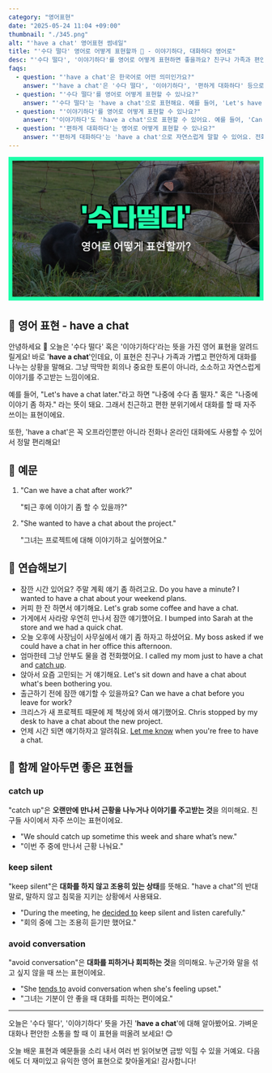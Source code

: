 ```yaml
---
category: "영어표현"
date: "2025-05-24 11:04 +09:00"
thumbnail: "./345.png"
alt: "'have a chat' 영어표현 썸네일"
title: "'수다 떨다' 영어로 어떻게 표현할까 💬 - 이야기하다, 대화하다 영어로"
desc: "'수다 떨다', '이야기하다'를 영어로 어떻게 표현하면 좋을까요? 친구나 가족과 편안하게 대화를 나누는 'have a chat' 표현과 예문을 통해 자연스러운 영어 대화법을 배워봅시다. 다양한 예문을 통해서 연습하고 본인의 표현으로 만들어 보세요."
faqs:
  - question: "'have a chat'은 한국어로 어떤 의미인가요?"
    answer: "'have a chat'은 '수다 떨다', '이야기하다', '편하게 대화하다' 등으로 해석할 수 있어요. 친구나 가족과 가볍고 자연스럽게 대화를 나누는 상황에서 쓰여요."
  - question: "'수다 떨다'를 영어로 어떻게 표현할 수 있나요?"
    answer: "'수다 떨다'는 'have a chat'으로 표현해요. 예를 들어, 'Let's have a chat later.'는 '나중에 수다 좀 떨자.'라는 뜻이에요."
  - question: "'이야기하다'를 영어로 어떻게 표현할 수 있나요?"
    answer: "'이야기하다'도 'have a chat'으로 표현할 수 있어요. 예를 들어, 'Can we have a chat after work?'는 '퇴근 후에 이야기 좀 할 수 있을까?'라는 의미에요."
  - question: "'편하게 대화하다'는 영어로 어떻게 표현할 수 있나요?"
    answer: "'편하게 대화하다'는 'have a chat'으로 자연스럽게 말할 수 있어요. 전화나 온라인 대화에도 쓸 수 있어서 편리해요."
---
```


!['have a chat' 영어표현 썸네일](./345.png)

## 🌟 영어 표현 - have a chat

안녕하세요 👋 오늘은 '수다 떨다' 혹은 '이야기하다'라는 뜻을 가진 영어 표현을 알려드릴게요! 바로 '**have a chat**'인데요, 이 표현은 친구나 가족과 가볍고 편안하게 대화를 나누는 상황을 말해요. 그냥 딱딱한 회의나 중요한 토론이 아니라, 소소하고 자연스럽게 이야기를 주고받는 느낌이에요.

예를 들어, "Let's have a chat later."라고 하면 "나중에 수다 좀 떨자." 혹은 "나중에 이야기 좀 하자." 라는 뜻이 돼요. 그래서 친근하고 편한 분위기에서 대화를 할 때 자주 쓰이는 표현이에요.

또한, 'have a chat'은 꼭 오프라인뿐만 아니라 전화나 온라인 대화에도 사용할 수 있어서 정말 편리해요!

## 📖 예문

1. "Can we have a chat after work?"

   "퇴근 후에 이야기 좀 할 수 있을까?"

2. "She wanted to have a chat about the project."

   "그녀는 프로젝트에 대해 이야기하고 싶어했어요."

## 💬 연습해보기

<ul data-interactive-list>
  <li data-interactive-item>
    <span data-toggler>잠깐 시간 있어요? 주말 계획 얘기 좀 하려고요.</span>
    <span data-answer>Do you have a minute? I wanted to have a chat about your weekend plans.</span>
  </li>
  <li data-interactive-item>
    <span data-toggler>커피 한 잔 하면서 얘기해요.</span>
    <span data-answer>Let's grab some coffee and have a chat.</span>
  </li>
  <li data-interactive-item>
    <span data-toggler>가게에서 사라랑 우연히 만나서 잠깐 얘기했어요.</span>
    <span data-answer>I bumped into Sarah at the store and we had a quick chat.</span>
  </li>
  <li data-interactive-item>
    <span data-toggler>오늘 오후에 사장님이 사무실에서 얘기 좀 하자고 하셨어요.</span>
    <span data-answer>My boss asked if we could have a chat in her office this afternoon.</span>
  </li>
  <li data-interactive-item>
    <span data-toggler>엄마한테 그냥 안부도 물을 겸 전화했어요.</span>
    <span data-answer>I called my mom just to have a chat and <a href="/blog/in-english/021.catch-up-on/">catch up</a>.</span>
  </li>
  <li data-interactive-item>
    <span data-toggler>앉아서 요즘 고민되는 거 얘기해요.</span>
    <span data-answer>Let's sit down and have a chat about what's been bothering you.</span>
  </li>
  <li data-interactive-item>
    <span data-toggler>출근하기 전에 잠깐 얘기할 수 있을까요?</span>
    <span data-answer>Can we have a chat before you leave for work?</span>
  </li>
  <li data-interactive-item>
    <span data-toggler>크리스가 새 프로젝트 때문에 제 책상에 와서 얘기했어요.</span>
    <span data-answer>Chris stopped by my desk to have a chat about the new project.</span>
  </li>
  <li data-interactive-item>
    <span data-toggler>언제 시간 되면 얘기하자고 알려줘요.</span>
    <span data-answer><a href="/blog/in-english/241.let-someone-know/">Let me know</a> when you're free to have a chat.</span>
  </li>
</ul>

## 🤝 함께 알아두면 좋은 표현들

### catch up

"catch up"은 **오랜만에 만나서 근황을 나누거나 이야기를 주고받는 것**을 의미해요. 친구들 사이에서 자주 쓰이는 표현이에요.

- "We should catch up sometime this week and share what’s new."
- "이번 주 중에 만나서 근황 나눠요."

### keep silent

"keep silent"은 **대화를 하지 않고 조용히 있는 상태**를 뜻해요. "have a chat"의 반대말로, 말하지 않고 침묵을 지키는 상황에서 사용돼요.

- "During the meeting, he [decided to](/blog/in-english/062.decide-to/) keep silent and listen carefully."
- "회의 중에 그는 조용히 듣기만 했어요."

### avoid conversation

"avoid conversation"은 **대화를 피하거나 회피하는 것**을 의미해요. 누군가와 말을 섞고 싶지 않을 때 쓰는 표현이에요.

- "She [tends to](/blog/in-english/259.tend-to/) avoid conversation when she's feeling upset."
- "그녀는 기분이 안 좋을 때 대화를 피하는 편이에요."

---

오늘은 '수다 떨다', '이야기하다' 뜻을 가진 '**have a chat**'에 대해 알아봤어요. 가벼운 대화나 편안한 소통을 할 때 이 표현을 떠올려 보세요! 😊

오늘 배운 표현과 예문들을 소리 내서 여러 번 읽어보면 금방 익힐 수 있을 거예요. 다음에도 더 재미있고 유익한 영어 표현으로 찾아올게요! 감사합니다!
